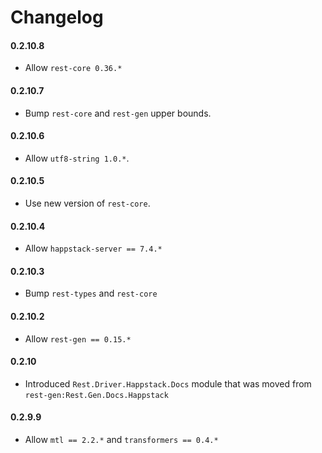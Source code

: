 # Changelog

#### 0.2.10.8

* Allow `rest-core 0.36.*`

#### 0.2.10.7

* Bump `rest-core` and `rest-gen` upper bounds.

#### 0.2.10.6

* Allow `utf8-string 1.0.*`.

#### 0.2.10.5

* Use new version of `rest-core`.

#### 0.2.10.4

* Allow `happstack-server == 7.4.*`

#### 0.2.10.3

* Bump `rest-types` and `rest-core`

#### 0.2.10.2

* Allow `rest-gen == 0.15.*`

#### 0.2.10

* Introduced `Rest.Driver.Happstack.Docs` module that was moved from `rest-gen:Rest.Gen.Docs.Happstack`

#### 0.2.9.9

* Allow `mtl == 2.2.*` and `transformers == 0.4.*`
